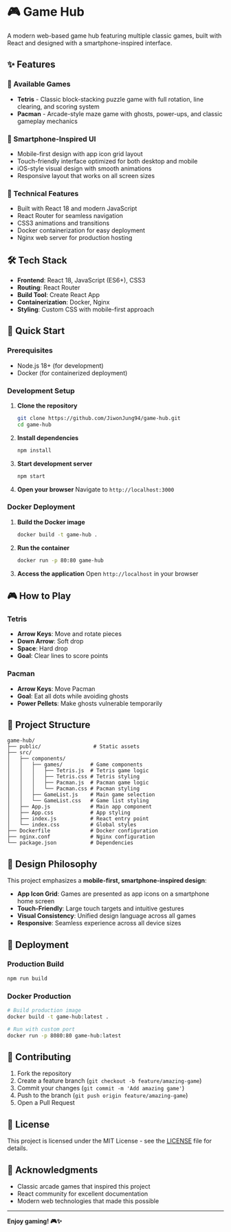 # 🎮 Game Hub

A modern web-based game hub featuring multiple classic games, built with React and designed with a smartphone-inspired interface.

## ✨ Features

### 🎯 Available Games
- **Tetris** - Classic block-stacking puzzle game with full rotation, line clearing, and scoring system
- **Pacman** - Arcade-style maze game with ghosts, power-ups, and classic gameplay mechanics

### 📱 Smartphone-Inspired UI
- Mobile-first design with app icon grid layout
- Touch-friendly interface optimized for both desktop and mobile
- iOS-style visual design with smooth animations
- Responsive layout that works on all screen sizes

### 🚀 Technical Features
- Built with React 18 and modern JavaScript
- React Router for seamless navigation
- CSS3 animations and transitions
- Docker containerization for easy deployment
- Nginx web server for production hosting

## 🛠️ Tech Stack

- **Frontend**: React 18, JavaScript (ES6+), CSS3
- **Routing**: React Router
- **Build Tool**: Create React App
- **Containerization**: Docker, Nginx
- **Styling**: Custom CSS with mobile-first approach

## 🚀 Quick Start

### Prerequisites
- Node.js 18+ (for development)
- Docker (for containerized deployment)

### Development Setup

1. **Clone the repository**
   ```bash
   git clone https://github.com/JiwonJung94/game-hub.git
   cd game-hub
   ```

2. **Install dependencies**
   ```bash
   npm install
   ```

3. **Start development server**
   ```bash
   npm start
   ```

4. **Open your browser**
   Navigate to `http://localhost:3000`

### Docker Deployment

1. **Build the Docker image**
   ```bash
   docker build -t game-hub .
   ```

2. **Run the container**
   ```bash
   docker run -p 80:80 game-hub
   ```

3. **Access the application**
   Open `http://localhost` in your browser

## 🎮 How to Play

### Tetris
- **Arrow Keys**: Move and rotate pieces
- **Down Arrow**: Soft drop
- **Space**: Hard drop
- **Goal**: Clear lines to score points

### Pacman
- **Arrow Keys**: Move Pacman
- **Goal**: Eat all dots while avoiding ghosts
- **Power Pellets**: Make ghosts vulnerable temporarily

## 📁 Project Structure

```
game-hub/
├── public/                 # Static assets
├── src/
│   ├── components/
│   │   ├── games/         # Game components
│   │   │   ├── Tetris.js  # Tetris game logic
│   │   │   ├── Tetris.css # Tetris styling
│   │   │   ├── Pacman.js  # Pacman game logic
│   │   │   └── Pacman.css # Pacman styling
│   │   ├── GameList.js    # Main game selection
│   │   └── GameList.css   # Game list styling
│   ├── App.js             # Main app component
│   ├── App.css            # App styling
│   ├── index.js           # React entry point
│   └── index.css          # Global styles
├── Dockerfile             # Docker configuration
├── nginx.conf             # Nginx configuration
└── package.json           # Dependencies
```

## 🎨 Design Philosophy

This project emphasizes a **mobile-first, smartphone-inspired design**:

- **App Icon Grid**: Games are presented as app icons on a smartphone home screen
- **Touch-Friendly**: Large touch targets and intuitive gestures
- **Visual Consistency**: Unified design language across all games
- **Responsive**: Seamless experience across all device sizes

## 🚀 Deployment

### Production Build
```bash
npm run build
```

### Docker Production
```bash
# Build production image
docker build -t game-hub:latest .

# Run with custom port
docker run -p 8080:80 game-hub:latest
```

## 🤝 Contributing

1. Fork the repository
2. Create a feature branch (`git checkout -b feature/amazing-game`)
3. Commit your changes (`git commit -m 'Add amazing game'`)
4. Push to the branch (`git push origin feature/amazing-game`)
5. Open a Pull Request

## 📝 License

This project is licensed under the MIT License - see the [LICENSE](LICENSE) file for details.

## 🙏 Acknowledgments

- Classic arcade games that inspired this project
- React community for excellent documentation
- Modern web technologies that made this possible

---

**Enjoy gaming! 🎮✨**
